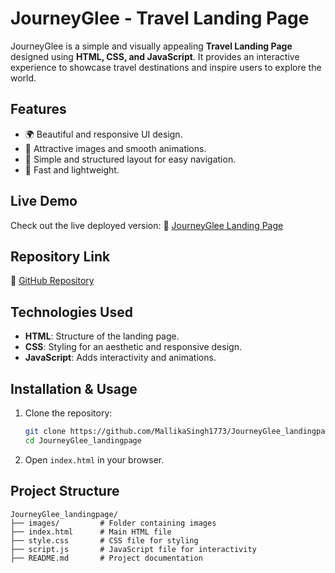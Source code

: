# JourneyGlee - Travel Landing Page

JourneyGlee is a simple and visually appealing **Travel Landing Page** designed using **HTML, CSS, and JavaScript**. It provides an interactive experience to showcase travel destinations and inspire users to explore the world.

## Features
- 🌍 Beautiful and responsive UI design.
- 📸 Attractive images and smooth animations.
- 📜 Simple and structured layout for easy navigation.
- 🚀 Fast and lightweight.

## Live Demo
Check out the live deployed version:
🔗 [JourneyGlee Landing Page](https://mallikasingh1773.github.io/JourneyGlee_landingpage/)

## Repository Link
🔗 [GitHub Repository](https://github.com/MallikaSingh1773/JourneyGlee_landingpage)

## Technologies Used
- **HTML**: Structure of the landing page.
- **CSS**: Styling for an aesthetic and responsive design.
- **JavaScript**: Adds interactivity and animations.

## Installation & Usage
1. Clone the repository:
   ```sh
   git clone https://github.com/MallikaSingh1773/JourneyGlee_landingpage.git
   cd JourneyGlee_landingpage
   ```
2. Open `index.html` in your browser.

## Project Structure
```
JourneyGlee_landingpage/
├── images/         # Folder containing images
├── index.html      # Main HTML file
├── style.css       # CSS file for styling
├── script.js       # JavaScript file for interactivity
├── README.md       # Project documentation
```


